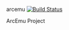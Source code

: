 arcemu [![Build Status](https://travis-ci.org/EasyWoW/easywow.png)](https://travis-ci.org/EasyWoW/easywow)

ArcEmu Project
